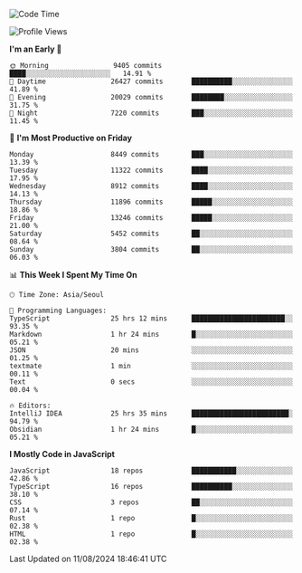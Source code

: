 <!--START_SECTION:waka-->
![Code Time](http://img.shields.io/badge/Code%20Time-6%2C539%20hrs%2044%20mins-blue)

![Profile Views](http://img.shields.io/badge/Profile%20Views-0-blue)

**I'm an Early 🐤** 

```text
🌞 Morning                9405 commits        ████░░░░░░░░░░░░░░░░░░░░░   14.91 % 
🌆 Daytime                26427 commits       ██████████░░░░░░░░░░░░░░░   41.89 % 
🌃 Evening                20029 commits       ████████░░░░░░░░░░░░░░░░░   31.75 % 
🌙 Night                  7220 commits        ███░░░░░░░░░░░░░░░░░░░░░░   11.45 % 
```
📅 **I'm Most Productive on Friday** 

```text
Monday                   8449 commits        ███░░░░░░░░░░░░░░░░░░░░░░   13.39 % 
Tuesday                  11322 commits       ████░░░░░░░░░░░░░░░░░░░░░   17.95 % 
Wednesday                8912 commits        ████░░░░░░░░░░░░░░░░░░░░░   14.13 % 
Thursday                 11896 commits       █████░░░░░░░░░░░░░░░░░░░░   18.86 % 
Friday                   13246 commits       █████░░░░░░░░░░░░░░░░░░░░   21.00 % 
Saturday                 5452 commits        ██░░░░░░░░░░░░░░░░░░░░░░░   08.64 % 
Sunday                   3804 commits        ██░░░░░░░░░░░░░░░░░░░░░░░   06.03 % 
```


📊 **This Week I Spent My Time On** 

```text
🕑︎ Time Zone: Asia/Seoul

💬 Programming Languages: 
TypeScript               25 hrs 12 mins      ███████████████████████░░   93.35 % 
Markdown                 1 hr 24 mins        █░░░░░░░░░░░░░░░░░░░░░░░░   05.21 % 
JSON                     20 mins             ░░░░░░░░░░░░░░░░░░░░░░░░░   01.25 % 
textmate                 1 min               ░░░░░░░░░░░░░░░░░░░░░░░░░   00.11 % 
Text                     0 secs              ░░░░░░░░░░░░░░░░░░░░░░░░░   00.04 % 

🔥 Editors: 
IntelliJ IDEA            25 hrs 35 mins      ████████████████████████░   94.79 % 
Obsidian                 1 hr 24 mins        █░░░░░░░░░░░░░░░░░░░░░░░░   05.21 % 
```

**I Mostly Code in JavaScript** 

```text
JavaScript               18 repos            ███████████░░░░░░░░░░░░░░   42.86 % 
TypeScript               16 repos            ██████████░░░░░░░░░░░░░░░   38.10 % 
CSS                      3 repos             ██░░░░░░░░░░░░░░░░░░░░░░░   07.14 % 
Rust                     1 repo              █░░░░░░░░░░░░░░░░░░░░░░░░   02.38 % 
HTML                     1 repo              █░░░░░░░░░░░░░░░░░░░░░░░░   02.38 % 
```




 Last Updated on 11/08/2024 18:46:41 UTC
<!--END_SECTION:waka-->
